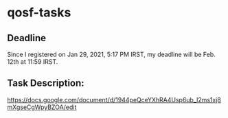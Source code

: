 # qosf-tasks

## Deadline
Since I registered on Jan 29, 2021, 5:17 PM IRST, my deadline will be Feb. 12th at 11:59 IRST.

## Task Description:
https://docs.google.com/document/d/1944peQceYXhRA4Usp6ub_l2ms1xj8mXgseCgWpyBZOA/edit
